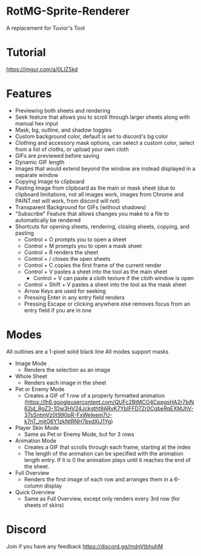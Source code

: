 # RotMG-Sprite-Renderer
A replacement for Tuvior's Tool

# Tutorial
https://imgur.com/a/0LIZ5kd

# Features
- Previewing both sheets and rendering
- Seek feature that allows you to scroll through larger sheets along with manual hex input
- Mask, bg, outline, and shadow toggles
- Custom background color, default is set to discord's bg color
- Clothing and accessory mask options, can select a custom color, select from a list of cloths, or upload your own cloth
- GIFs are previewed before saving
- Dynamic GIF length
- Images that would extend beyond the window are instead displayed in a separate window
- Copying Image to clipboard
- Pasting Image from clipboard as the main or mask sheet (due to clipboard limitations, not all images work, images from Chrome and PAINT.net will work, from discord will not)
- Transparent Background for GIFs (without shadows)
- "Subscribe" Feature that allows changes you make to a file to automatically be rendered
- Shortcuts for opening sheets, rendering, closing sheets, copying, and pasting
   - Control + O prompts you to open a sheet
   - Control + M prompts you to open a mask sheet
   - Control + R renders the sheet
   - Control + / closes the open sheets
   - Control + C copies the first frame of the current render
   - Control + V pastes a sheet into the tool as the main sheet
      - Control + V can paste a cloth texture if the cloth window is open
   - Control + Shift + V pastes a sheet into the tool as the mask sheet
   - Arrow Keys are used for seeking
   - Pressing Enter in any entry field renders
   - Pressing Escape or clicking anywhere else removes focus from an entry field if you are in one

# Modes
All outlines are a 1-pixel solid black line
All modes support masks

- Image Mode
  - Renders the selection as an image
- Whole Sheet
  - Renders each image in the sheet
- Pet or Enemy Mode
  - Creates a GIF of 1 row of a properly formatted animation (https://lh6.googleusercontent.com/QUFc2BtMCO4CppgsHA2r7bjN62jd_RgZ3-1Ow3HV24Jckgtht9ARvK7YbIFFD7Zr0CgbeRqEXMJhV-37sSntmVz0t990pR-FxWeIeem7U-k7nT_mitO6Y1zkNtRNH7bydXiJ1Yg)
- Player Skin Mode
  - Same as Pet or Enemy Mode, but for 3 rows
- Animation Mode
  - Creates a GIF that scrolls through each frame, starting at the index
  - The length of the animation can be specified with the animation length entry. If it is 0 the animation plays until it reaches the end of the sheet.
- Full Overview
  - Renders the first image of each row and arranges them in a 6-column display
- Quick Overview
  - Same as Full Overview, except only renders every 3rd row (for sheets of skins)

# Discord
Join if you have any feedback
https://discord.gg/mdnVtbhuhM
